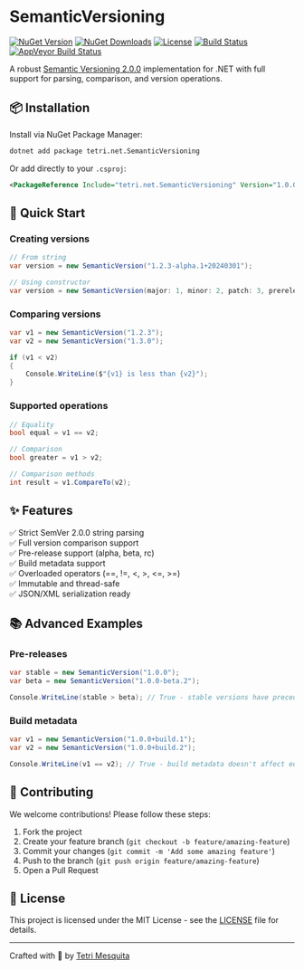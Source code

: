 # SemanticVersioning

[![NuGet Version](https://img.shields.io/nuget/v/tetri.net.SemanticVersioning.svg?style=flat-square)](https://www.nuget.org/packages/tetri.net.SemanticVersioning/)
[![NuGet Downloads](https://img.shields.io/nuget/dt/tetri.net.SemanticVersioning.svg?style=flat-square)](https://www.nuget.org/packages/tetri.net.SemanticVersioning/)
[![License](https://img.shields.io/github/license/tetri/SemanticVersioning.svg?style=flat-square)](LICENSE)
[![Build Status](https://img.shields.io/github/actions/workflow/status/tetri/SemanticVersioning/publish.yml?style=flat-square)](https://github.com/tetri/SemanticVersioning/actions)
[![AppVeyor Build Status](https://img.shields.io/appveyor/build/tetri/semanticversioning?style=flat-square&logo=appveyor)](https://ci.appveyor.com/project/tetri/semanticversioning)

A robust [Semantic Versioning 2.0.0](https://semver.org/) implementation for .NET with full support for parsing, comparison, and version operations.

## 📦 Installation

Install via NuGet Package Manager:

```bash
dotnet add package tetri.net.SemanticVersioning
```

Or add directly to your `.csproj`:

```xml
<PackageReference Include="tetri.net.SemanticVersioning" Version="1.0.0" />
```

## 🚀 Quick Start

### Creating versions
```csharp
// From string
var version = new SemanticVersion("1.2.3-alpha.1+20240301");

// Using constructor
var version = new SemanticVersion(major: 1, minor: 2, patch: 3, prerelease: "alpha.1", build: "20240301");
```

### Comparing versions
```csharp
var v1 = new SemanticVersion("1.2.3");
var v2 = new SemanticVersion("1.3.0");

if (v1 < v2) 
{
    Console.WriteLine($"{v1} is less than {v2}");
}
```

### Supported operations
```csharp
// Equality
bool equal = v1 == v2; 

// Comparison
bool greater = v1 > v2;

// Comparison methods
int result = v1.CompareTo(v2);
```

## ✨ Features

✅ Strict SemVer 2.0.0 string parsing  
✅ Full version comparison support  
✅ Pre-release support (alpha, beta, rc)  
✅ Build metadata support  
✅ Overloaded operators (==, !=, <, >, <=, >=)  
✅ Immutable and thread-safe  
✅ JSON/XML serialization ready  

## 📚 Advanced Examples

### Pre-releases
```csharp
var stable = new SemanticVersion("1.0.0");
var beta = new SemanticVersion("1.0.0-beta.2");

Console.WriteLine(stable > beta); // True - stable versions have precedence
```

### Build metadata
```csharp
var v1 = new SemanticVersion("1.0.0+build.1");
var v2 = new SemanticVersion("1.0.0+build.2");

Console.WriteLine(v1 == v2); // True - build metadata doesn't affect equality
```

## 🤝 Contributing

We welcome contributions! Please follow these steps:

1. Fork the project
2. Create your feature branch (`git checkout -b feature/amazing-feature`)
3. Commit your changes (`git commit -m 'Add some amazing feature'`)
4. Push to the branch (`git push origin feature/amazing-feature`)
5. Open a Pull Request

## 📄 License

This project is licensed under the MIT License - see the [LICENSE](LICENSE) file for details.

---

Crafted with 🧠 by [Tetri Mesquita](https://tetri.net)